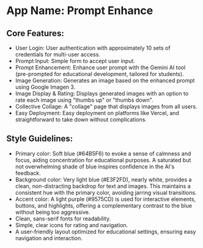 # **App Name**: Prompt Enhance

## Core Features:

- User Login: User authentication with approximately 10 sets of credentials for multi-user access.
- Prompt Input: Simple form to accept user input.
- Prompt Enhancement: Enhance user prompt with the Gemini AI tool (pre-prompted for educational development, tailored for students).
- Image Generation: Generates an image based on the enhanced prompt using Google Imagen 3.
- Image Display & Rating: Displays generated images with an option to rate each image using "thumbs up" or "thumbs down".
- Collective Collage: A "collage" page that displays images from all users.
- Easy Deployment: Easy deployment on platforms like Vercel, and straightforward to take down without complications.

## Style Guidelines:

- Primary color: Soft blue (#64B5F6) to evoke a sense of calmness and focus, aiding concentration for educational purposes. A saturated but not overwhelming shade of blue inspires confidence in the AI's feedback.
- Background color: Very light blue (#E3F2FD), nearly white, provides a clean, non-distracting backdrop for text and images. This maintains a consistent hue with the primary color, avoiding jarring visual transitions.
- Accent color: A light purple (#9575CD) is used for interactive elements, buttons, and highlights, offering a complementary contrast to the blue without being too aggressive.
- Clean, sans-serif fonts for readability.
- Simple, clear icons for rating and navigation.
- A user-friendly layout optimized for educational settings, ensuring easy navigation and interaction.